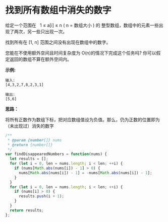 # 找到所有数组中消失的数字

给定一个范围在   1 ≤ a[i] ≤ n ( n = 数组大小 ) 的 整型数组，数组中的元素一些出现了两次，另一些只出现一次。

找到所有在 [1, n] 范围之间没有出现在数组中的数字。

您能在不使用额外空间且时间复杂度为 O(n)的情况下完成这个任务吗? 你可以假定返回的数组不算在额外空间内。

**示例:**

```
输入:
[4,3,2,7,8,2,3,1]

输出:
[5,6]
```

**思路：**

将所有正数作为数组下标，把对应数组值设为负值。那么，仍为正数的位置即为（未出现过）消失的数字

```js
/**
 * @param {number[]} nums
 * @return {number[]}
 */
var findDisappearedNumbers = function(nums) {
  let results = [];
  for (let i = 0, len = nums.length; i < len; ++i) {
    if (nums[Math.abs(nums[i]) - 1] > 0) {
      nums[Math.abs(nums[i]) - 1] = -nums[Math.abs(nums[i]) - 1];
    }
  }
  for (let i = 0, len = nums.length; i < len; ++i) {
    if (nums[i] > 0) {
      results.push(i + 1);
    }
  }
  return results;
};
```

